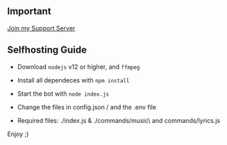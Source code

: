 
## Important
[Join my Support Server](https://discord.gg/7hxMHcbjQM)

## Selfhosting Guide

- Download `nodejs` v12 or higher, and `ffmpeg`

- Install all dependeces with `npm install`

- Start the bot with `node index.js`

- Change the files in config.json / and the .env file 

- Required files: ./index.js & ./commands/music\ and commands/lyrics.js

Enjoy ;)
